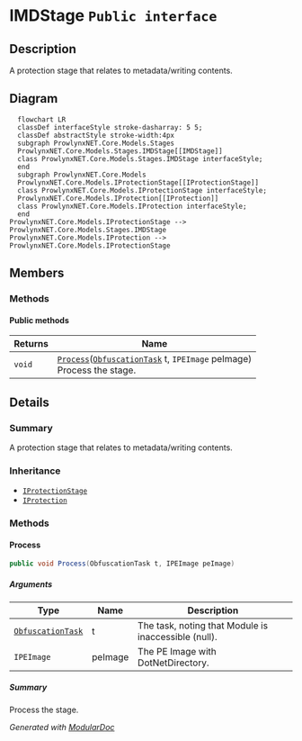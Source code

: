 # IMDStage `Public interface`

## Description
A protection stage that relates to metadata/writing contents.

## Diagram
```mermaid
  flowchart LR
  classDef interfaceStyle stroke-dasharray: 5 5;
  classDef abstractStyle stroke-width:4px
  subgraph ProwlynxNET.Core.Models.Stages
  ProwlynxNET.Core.Models.Stages.IMDStage[[IMDStage]]
  class ProwlynxNET.Core.Models.Stages.IMDStage interfaceStyle;
  end
  subgraph ProwlynxNET.Core.Models
  ProwlynxNET.Core.Models.IProtectionStage[[IProtectionStage]]
  class ProwlynxNET.Core.Models.IProtectionStage interfaceStyle;
  ProwlynxNET.Core.Models.IProtection[[IProtection]]
  class ProwlynxNET.Core.Models.IProtection interfaceStyle;
  end
ProwlynxNET.Core.Models.IProtectionStage --> ProwlynxNET.Core.Models.Stages.IMDStage
ProwlynxNET.Core.Models.IProtection --> ProwlynxNET.Core.Models.IProtectionStage
```

## Members
### Methods
#### Public  methods
| Returns | Name |
| --- | --- |
| `void` | [`Process`](#process)([`ObfuscationTask`](../../ObfuscationTask.md) t, `IPEImage` peImage)<br>Process the stage. |

## Details
### Summary
A protection stage that relates to metadata/writing contents.

### Inheritance
 - [
`IProtectionStage`
](../IProtectionStage.md)
 - [
`IProtection`
](../IProtection.md)

### Methods
#### Process
```csharp
public void Process(ObfuscationTask t, IPEImage peImage)
```
##### Arguments
| Type | Name | Description |
| --- | --- | --- |
| [`ObfuscationTask`](../../ObfuscationTask.md) | t | The task, noting that Module is inaccessible (null). |
| `IPEImage` | peImage | The PE Image with DotNetDirectory. |

##### Summary
Process the stage.

*Generated with* [*ModularDoc*](https://github.com/hailstorm75/ModularDoc)
